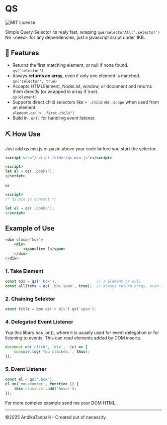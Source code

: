 # QS

![MIT License](https://img.shields.io/badge/license-MIT-blue.svg)

Simple Query Selector its realy fast, wraping `querSelectorAll('.selector')`  
No ~need~ for any dependencies, just a javascript script under 1KB.

## 🚀 Features
- Returns the first matching element, or null if none found.  
  `qs('selector')`
- Always **returns an array**, even if only one element is matched.  
  `qs('selector', true)`
- Accepts HTMLElement, NodeList, window, or document and returns them directly (or wrapped in array if true).  
  `qs(element)`
- Supports direct child selectors like `> .child` via `:scope` when used from an element.  
  `element.qs('> .first-child')`
- Build in `.on()` for handling event listener.

## ⛏️ How Use
Just add qs.min.js or paste above your code before you start the selector.

```html
<script src="/script-folder/qs.min.js"></script>

<script>
let el = qs('.books');
</script>
```

or

```html
<script>
/* qs.min.js content */

let el = qs('.books');
</script>
```

## Example of Use


```html
<div class="box">
    <div>
        <span>Item 1</span>
    </div>
</div>
```

### 1. **Take Element**
```js
const box = qs('.box');                  // 1 element or null
const allItems = qs('.box span', true);  // always return array, even if only 1 element
```

### 2. **Chaining Selektor**
```javascript
const title = box.qs('> div').qs('span');
```

### 4. **Delegated Event Listener**
Yup this libary has .on(), where it is usually used for event delegation or for listening to events.
This can read elements added by DOM inserts. 
```javascript
document.on('click', 'div',  (e) => {
    console.log('You clicked:', this);
});
```

### 5. **Event Listener**
```js
const el = qs('.box');
el.on('mouseenter', function () {
    this.classList.add('hover');
});
```
  
For more complex example send me your DOM HTML.
  
------------

©2025 AndikaTanpaH - Created out of necessity.
